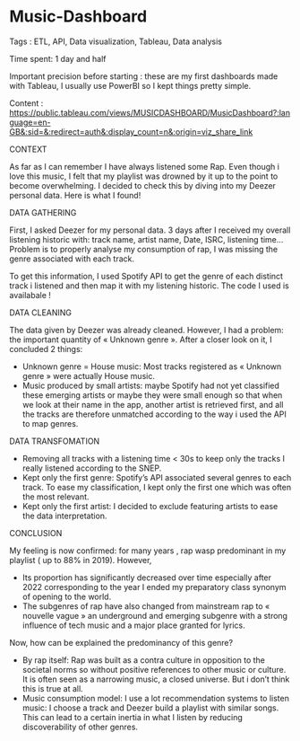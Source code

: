 # Music-Dashboard
Tags : ETL, API, Data visualization, Tableau, Data analysis

Time spent: 1 day and half

Important precision before starting : these are my first dashboards made with Tableau, I usually use PowerBI so I kept things pretty simple.

Content : https://public.tableau.com/views/MUSICDASHBOARD/MusicDashboard?:language=en-GB&:sid=&:redirect=auth&:display_count=n&:origin=viz_share_link

CONTEXT

As far as I can remember I have always listened some Rap. Even though i love this music, I felt that my playlist was drowned by it up to the point to become overwhelming. I decided to check this by diving into my Deezer personal data. Here is what I found! 
 

DATA GATHERING

First, I asked Deezer for my personal data. 3 days after I received my overall listening historic with: track name, artist name, Date, ISRC, listening time…
Problem is to properly analyse my consumption of rap, I was missing the genre associated with each track. 

To get this information, I used Spotify API to get the genre of each distinct track i listened and then map it with my listening historic. The code I used is availabale !

DATA CLEANING

The data given by Deezer was already cleaned. However, I had a problem: the important quantity of « Unknown genre ». After a closer look on it, I concluded 2 things: 
-	Unknown genre = House music: Most tracks registered as « Unknown genre » were actually House music. 
-	Music produced by small artists: maybe Spotify had not yet classified these emerging artists or maybe they were small enough so that when we look at their name in the app, another artist is retrieved first, and all the tracks are therefore unmatched according to the way i used the API to map genres. 

DATA TRANSFOMATION

-	Removing all tracks with a listening time < 30s to keep only the tracks I really listened according to the SNEP.
-	Kept only the first genre: Spotify’s API associated several genres to each track. To ease my classification, I kept only the first one which was often the most relevant.
-	Kept only the first artist: I decided to exclude featuring artists to ease the data interpretation. 

CONCLUSION

My feeling is now confirmed: for many years , rap wasp predominant in my playlist ( up to 88% in 2019). However,
-	 Its proportion has significantly decreased over time especially after 2022 corresponding to the year I ended my preparatory class synonym of opening to the world.
-	The subgenres of rap have also changed from mainstream rap to « nouvelle vague » an underground and emerging subgenre with a strong influence of tech music and a major place granted for lyrics.  

Now, how can be explained the predominancy of this genre? 
-	By rap itself: Rap was built as a contra culture in opposition to the societal norms so without positive references to other music or culture. It is often seen as a narrowing music, a closed universe. 
But i don’t think this is true at all. 
-	Music consumption model: I use a lot recommendation systems to listen music:  I choose a track and Deezer build a playlist with similar songs. This can lead to a certain inertia in what I listen by reducing discoverability of other genres.

